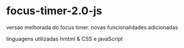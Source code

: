 # focus-timer-2.0-js

versao melhorada do focus timer.
novas funcionalidades adicionadas

linguagens utilizadas 
hmtml & CSS e javaScript

